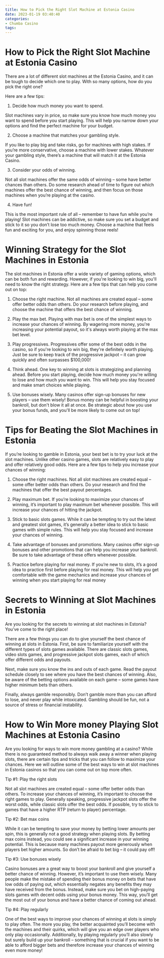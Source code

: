 ```yaml
---
title: How to Pick the Right Slot Machine at Estonia Casino 
date: 2023-01-19 03:40:40
categories:
- Chumba Casino
tags:
---
```



#  How to Pick the Right Slot Machine at Estonia Casino 

There are a lot of different slot machines at the Estonia Casino, and it can be tough to decide which one to play. With so many options, how do you pick the right one?

Here are a few tips:

1. Decide how much money you want to spend.

Slot machines vary in price, so make sure you know how much money you want to spend before you start playing. This will help you narrow down your options and find the perfect machine for your budget.

2. Choose a machine that matches your gambling style.

If you like to play big and take risks, go for machines with high stakes. If you’re more conservative, choose a machine with lower stakes. Whatever your gambling style, there’s a machine that will match it at the Estonia Casino.

3. Consider your odds of winning.

Not all slot machines offer the same odds of winning – some have better chances than others. Do some research ahead of time to figure out which machines offer the best chance of winning, and then focus on those machines when you’re playing at the casino.

4. Have fun!

This is the most important rule of all – remember to have fun while you’re playing! Slot machines can be addictive, so make sure you set a budget and stick to it so you don’t lose too much money. Choose a machine that feels fun and exciting for you, and enjoy spinning those reels!

#  Winning Strategy for the Slot Machines in Estonia 
The slot machines in Estonia offer a wide variety of gaming options, which can be both fun and rewarding. However, if you're looking to win big, you'll need to know the right strategy. Here are a few tips that can help you come out on top:

1. Choose the right machine. Not all machines are created equal – some offer better odds than others. Do your research before playing, and choose the machine that offers the best chance of winning.

2. Play the max bet. Playing with max bet is one of the simplest ways to increase your chances of winning. By wagering more money, you're increasing your potential payout, so it's always worth playing at the max bet level.

3. Play progressives. Progressives offer some of the best odds in the casino, so if you're looking to win big, they're definitely worth playing. Just be sure to keep track of the progressive jackpot – it can grow quickly and often surpasses $100,000!

4. Think ahead. One key to winning at slots is strategizing and planning ahead. Before you start playing, decide how much money you're willing to lose and how much you want to win. This will help you stay focused and make smart choices while playing.

5. Use bonuses wisely. Many casinos offer sign-up bonuses for new players – use them wisely! Bonus money can be helpful in boosting your bankroll, but don't blow it all at once. Be strategic about how you use your bonus funds, and you'll be more likely to come out on top!

#  Tips for Beating the Slot Machines in Estonia 

If you’re looking to gamble in Estonia, your best bet is to try your luck at the slot machines. Unlike other casino games, slots are relatively easy to play and offer relatively good odds. Here are a few tips to help you increase your chances of winning:

1. Choose the right machines. Not all slot machines are created equal – some offer better odds than others. Do your research and find the machines that offer the best payout percentages.

2. Play maximum bet. If you’re looking to maximize your chances of winning, it’s important to play maximum bet whenever possible. This will increase your chances of hitting the jackpot.

3. Stick to basic slots games. While it can be tempting to try out the latest and greatest slot games, it’s generally a better idea to stick to basic games with simple rules. This will help you stay focused and increase your chances of winning.

4. Take advantage of bonuses and promotions. Many casinos offer sign-up bonuses and other promotions that can help you increase your bankroll. Be sure to take advantage of these offers whenever possible.

5. Practice before playing for real money. If you’re new to slots, it’s a good idea to practice first before playing for real money. This will help you get comfortable with the game mechanics and increase your chances of winning when you start playing for real money

#  Secrets to Winning at Slot Machines in Estonia 

Are you looking for the secrets to winning at slot machines in Estonia? You’ve come to the right place!

There are a few things you can do to give yourself the best chance of winning at slots in Estonia. First, be sure to familiarize yourself with the different types of slots games available. There are classic slots games, video slots games, and progressive jackpot slots games, each of which offer different odds and payouts.

Next, make sure you know the ins and outs of each game. Read the payout schedule closely to see where you have the best chances of winning. Also, be aware of the betting options available on each game – some games have higher minimum bets than others.

Finally, always gamble responsibly. Don’t gamble more than you can afford to lose, and never play while intoxicated. Gambling should be fun, not a source of stress or financial instability.

#  How to Win More money Playing Slot Machines at Estonia Casino

Are you looking for ways to win more money gambling at a casino? While there is no guaranteed method to always walk away a winner when playing slots, there are certain tips and tricks that you can follow to maximize your chances. Here we will outline some of the best ways to win at slot machines in Estonia casinos so that you can come out on top more often.

Tip #1: Play the right slots

Not all slot machines are created equal – some offer better odds than others. To increase your chances of winning, it’s important to choose the right games to play. Generally speaking, progressive jackpot slots offer the worst odds, while classic slots offer the best odds. If possible, try to stick to games that have a higher RTP (return to player) percentage.

Tip #2: Bet max coins

While it can be tempting to save your money by betting lower amounts per spin, this is generally not a good strategy when playing slots. By betting max coins instead, you could see a significant increase in your winning potential. This is because many machines payout more generously when players bet higher amounts. So don’t be afraid to bet big – it could pay off!

Tip #3: Use bonuses wisely

Casino bonuses are a great way to boost your bankroll and give yourself a better chance of winning. However, it’s important to use them wisely. Many people make the mistake of spending their bonus money on bets that have low odds of paying out, which essentially negates any benefits they may have received from the bonus. Instead, make sure you bet on high-paying slots games with decent odds using your bonus money. This way, you’ll get the most out of your bonus and have a better chance of coming out ahead.

Tip #4: Play regularly

One of the best ways to improve your chances of winning at slots is simply to play often. The more you play, the better acquainted you’ll become with the machines and their quirks, which will give you an edge over players who only play occasionally. Additionally, by playing regularly you’ll also slowly but surely build up your bankroll – something that is crucial if you want to be able to afford bigger bets and therefore increase your chances of winning even more money!